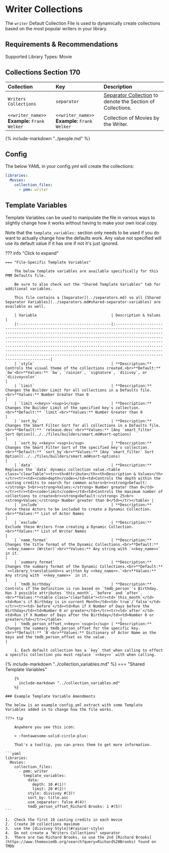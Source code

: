 # Writer Collections

The `writer` Default Collection File is used to dynamically create collections based on the most popular writers in your library.

## Requirements & Recommendations

Supported Library Types: Movie

## Collections Section 170

| Collection                                       | Key                                              | Description                                                                    |
|:-------------------------------------------------|:-------------------------------------------------|:-------------------------------------------------------------------------------|
| `Writers Collections`                            | `separator`                                      | [Separator Collection](../separators.md) to denote the Section of Collections. |
| `<<writer_name>>`<br>**Example:** `Frank Welker` | `<<writer_name>>`<br>**Example:** `Frank Welker` | Collection of Movies by the Writer.                                            |

{%
   include-markdown "../people.md"
%}

## Config

The below YAML in your config.yml will create the collections:

```yaml
libraries:
  Movies:
    collection_files:
      - pmm: writer
```

## Template Variables

Template Variables can be used to manipulate the file in various ways to slightly change how it works without having to make your own local copy.

Note that the `template_variables:` section only needs to be used if you do want to actually change how the defaults work. Any value not specified will use its default value if it has one if not it's just ignored.

??? info "Click to expand"

    === "File-Specific Template Variables"

        The below template variables are available specifically for this PMM Defaults file.

        Be sure to also check out the "Shared Template Variables" tab for additional variables.

        This file contains a [Separator](../separators.md) so all [Shared Separator Variables](../separators.md#shared-separator-variables) are available as well.

        | Variable                                 | Description & Values                                                                                                                                                                                                                                                                                                                                                                                                                                                                                                                               |
        |:-----------------------------------------|:---------------------------------------------------------------------------------------------------------------------------------------------------------------------------------------------------------------------------------------------------------------------------------------------------------------------------------------------------------------------------------------------------------------------------------------------------------------------------------------------------------------------------------------------------|
        | `style`                                  | **Description:** Controls the visual theme of the collections created.<br>**Default:** `bw`<br>**Values:** `bw`, `rainier`, `signature`, `diiivoy`, or `diiivoycolor`                                                                                                                                                                                                                                                                                                                                                                              |
        | `limit`                                  | **Description:** Changes the Builder Limit for all collections in a Defaults file.<br>**Values:** Number Greater than 0                                                                                                                                                                                                                                                                                                                                                                                                                            |
        | `limit_<<key>>`<sup>1</sup>              | **Description:** Changes the Builder Limit of the specified key's collection.<br>**Default:** `limit`<br>**Values:** Number Greater than 0                                                                                                                                                                                                                                                                                                                                                                                                         |
        | `sort_by`                                | **Description:** Changes the Smart Filter Sort for all collections in a Defaults file.<br>**Default:** `release.desc`<br>**Values:** [Any `smart_filter` Sort Option](../../files/builders/smart.md#sort-options)                                                                                                                                                                                                                                                                                                                                        |
        | `sort_by_<<key>>`<sup>1</sup>            | **Description:** Changes the Smart Filter Sort of the specified key's collection.<br>**Default:** `sort_by`<br>**Values:** [Any `smart_filter` Sort Option](../../files/builders/smart.md#sort-options)                                                                                                                                                                                                                                                                                                                                                  |
        | `data`                                   | **Description:** Replaces the `data` dynamic collection value.<table class="clearTable"><tr><th>Attribute</th><th>Description & Values</th></tr><tr><td><code>depth</code></td><td>Controls the depth within the casting credits to search for common actors<br><strong>Default:</strong> 5<br><strong>Values:</strong> Number greater than 0</td></tr><tr><td><code>limit</code></td><td>Controls the maximum number of collections to create<br><strong>Default:</strong> 25<br><strong>Values:</strong> Number greater than 0</td></tr></table> |
        | `include`                                | **Description:** Force these Actors to be included to create a Dynamic Collection.<br>**Values:** List of Actor Names                                                                                                                                                                                                                                                                                                                                                                                                                              |
        | `exclude`                                | **Description:** Exclude these Writers from creating a Dynamic Collection.<br>**Values:** List of Writer Names                                                                                                                                                                                                                                                                                                                                                                                                                                     |
        | `name_format`                            | **Description:** Changes the title format of the Dynamic Collections.<br>**Default:** `<<key_name>> (Writer)`<br>**Values:** Any string with `<<key_name>>` in it.                                                                                                                                                                                                                                                                                                                                                                                 |
        | `summary_format`                         | **Description:** Changes the summary format of the Dynamic Collections.<br>**Default:** `<<library_translationU>>s written by <<key_name>>.`<br>**Values:** Any string with `<<key_name>>` in it.                                                                                                                                                                                                                                                                                                                                                  |
        | `tmdb_birthday`                          | **Description:** Controls if the Definition is run based on `tmdb_person`'s Birthday. Has 3 possible attributes `this_month`, `before` and `after`.<br>**Values:**<table class="clearTable"><tr><td>`this_month`</td><td>Run's if Birthday is in current Month</td><td>`true`/`false`</td></tr><tr><td>`before`</td><td>Run if X Number of Days before the Birthday</td><td>Number 0 or greater</td></tr><tr><td>`after`</td><td>Run if X Number of Days after the Birthday</td><td>Number 0 or greater</td></tr></table>                          |
        | `tmdb_person_offset_<<key>>`<sup>1</sup> | **Description:** Changes the summary tmdb_person_offset for the specific key.<br>**Default:** `0`<br>**Values:** Dictionary of Actor Name as the keys and the tmdb_person_offset as the value.                                                                                                                                                                                                                                                                                                                                                     |

        1. Each default collection has a `key` that when calling to effect a specific collection you must replace `<<key>>` with when calling.

{%
   include-markdown "../collection_variables.md"
%}
    === "Shared Template Variables"

        {%
          include-markdown "../collection_variables.md"
        %}

    ### Example Template Variable Amendments

    The below is an example config.yml extract with some Template Variables added in to change how the file works.

    ???+ tip

        Anywhere you see this icon:
      
        > :fontawesome-solid-circle-plus:
      
        That's a tooltip, you can press them to get more information.

    ```yaml
    libraries:
      Movies:
        collection_files:
          - pmm: writer
            template_variables:
              data:
                depth: 10 #(1)!
                limit: 20 #(2)!
              style: diivivoy #(3)!
              sort_by: title.asc
              use_separator: false #(4)!
              tmdb_person_offset_Richard Brooks: 1 #(5)!
    ```

    1.  Check the first 10 casting credits in each movie
    2.  Create 20 collections maximum
    3.  use the [diivivoy Style](#rainier-style)
    4.  Do not create a "Writers Collections" separator
    5.  There are two Richard Brooks, so use the 2nd [Richard Brooks](https://www.themoviedb.org/search?query=Richard%20Brooks) found on TMDb
